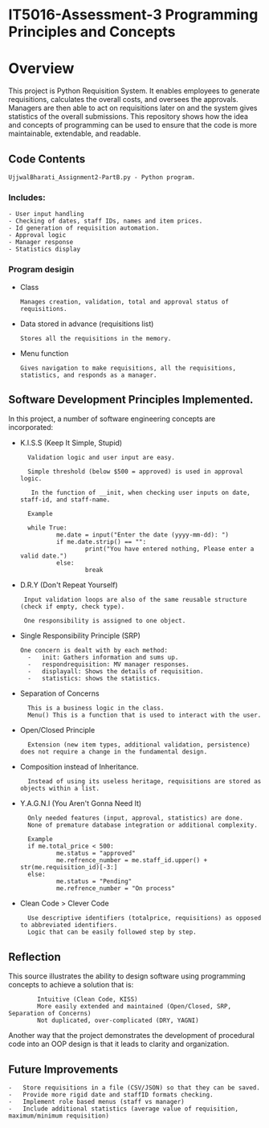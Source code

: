 # IT5016-Assessment-3 Programming Principles and Concepts

# Overview

This project is Python Requisition System.
It enables employees to generate requisitions, calculates the overall costs, and oversees the approvals.
Managers are then able to act on requisitions later on and the system gives statistics of the overall submissions.
This repository shows how the idea and concepts of programming can be used to ensure that the code is more maintainable, extendable, and readable.

## Code Contents

	UjjwalBharati_Assignment2-PartB.py - Python program.

### Includes:

    - User input handling
    - Checking of dates, staff IDs, names and item prices.
    - Id generation of requisition automation.
    - Approval logic
    - Manager response
    - Statistics display

### Program desigin
*	Class

        Manages creation, validation, total and approval status of requisitions.
*	Data stored in advance (requisitions list)

        Stores all the requisitions in the memory.
*	Menu function

        Gives navigation to make requisitions, all the requisitions, statistics, and responds as a manager.

## Software Development Principles Implemented.

In this project, a number of software engineering concepts are incorporated:
* K.I.S.S (Keep It Simple, Stupid)

        Validation logic and user input are easy.

        Simple threshold (below $500 = approved) is used in approval logic.

         In the function of __init, when checking user inputs on date, staff-id, and staff-name.

        Example

        while True:
                me.date = input("Enter the date (yyyy-mm-dd): ")
                if me.date.strip() == "":
                        print("You have entered nothing, Please enter a valid date.")
                else:
                        break

-  D.R.Y (Don't Repeat Yourself)
        
        Input validation loops are also of the same reusable structure (check if empty, check type).

        One responsibility is assigned to one object.

* Single Responsibility Principle (SRP)
    
      One concern is dealt with by each method:
        -	init: Gathers information and sums up.
        -	respondrequisition: MV manager responses.
        -	displayall: Shows the details of requisition.
        -	statistics: shows the statistics.

* Separation of Concerns

        This is a business logic in the class.
        Menu() This is a function that is used to interact with the user.
* Open/Closed Principle

        Extension (new item types, additional validation, persistence) does not require a change in the fundamental design.
* Composition instead of Inheritance.

        Instead of using its useless heritage, requisitions are stored as objects within a list.
* Y.A.G.N.I (You Aren't Gonna Need It)

        Only needed features (input, approval, statistics) are done.
        None of premature database integration or additional complexity.

        Example
        if me.total_price < 500:
                me.status = "approved"
                me.refrence_number = me.staff_id.upper() + str(me.requisition_id)[-3:]
        else:
                me.status = "Pending"
                me.refrence_number = "On process"

* Clean Code > Clever Code

        Use descriptive identifiers (totalprice, requisitions) as opposed to abbreviated identifiers.
        Logic that can be easily followed step by step.

## Reflection

This source illustrates the ability to design software using programming concepts to achieve a solution that is:

        	Intuitive (Clean Code, KISS)
        	More easily extended and maintained (Open/Closed, SRP, Separation of Concerns)
        	Not duplicated, over-complicated (DRY, YAGNI)
Another way that the project demonstrates the development of procedural code into an OOP design is that it leads to clarity and organization.

## Future Improvements

    -	Store requisitions in a file (CSV/JSON) so that they can be saved.
    -	Provide more rigid date and staffID formats checking.
    -	Implement role based menus (staff vs manager)
    -	Include additional statistics (average value of requisition, maximum/minimum requisition)
